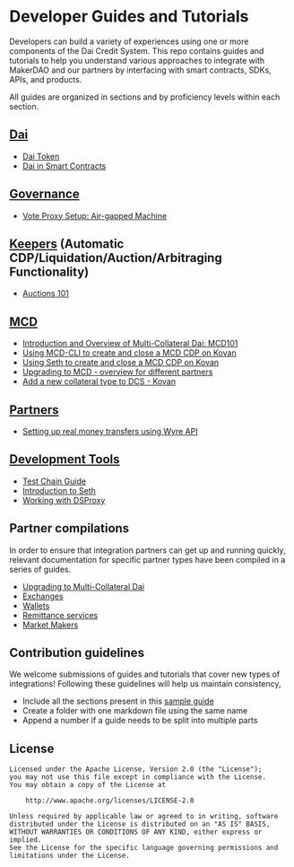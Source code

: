 # Developer Guides and Tutorials

Developers can build a variety of experiences using one or more components of the Dai Credit System. This repo contains guides and tutorials to help you understand various approaches to integrate with MakerDAO and our partners by interfacing with smart contracts, SDKs, APIs, and products.

All guides are organized in sections and by proficiency levels within each section.

## [Dai](dai/)

- [Dai Token](/dai/dai-token/dai-token.md)
- [Dai in Smart Contracts](/dai/dai-in-smart-contracts/README.md)

## [Governance](governance/)

- [Vote Proxy Setup: Air-gapped Machine](/governance/vote-proxy-setup-airgapped-machine/vote-proxy-setup-airgapped-machine.md)

## [Keepers](keepers/) (Automatic CDP/Liquidation/Auction/Arbitraging Functionality)

- [Auctions 101](/keepers/auctions/auctions-101.md)

## [MCD](mcd/)

- [Introduction and Overview of Multi-Collateral Dai: MCD101](/mcd/mcd-101/mcd-101.md)
- [Using MCD-CLI to create and close a MCD CDP on Kovan](/mcd/mcd-cli/mcd-cli-guide-01/mcd-cli-guide-01.md)
- [Using Seth to create and close a MCD CDP on Kovan](/mcd/mcd-seth/mcd-seth-01.md)
- [Upgrading to MCD - overview for different partners](/mcd/upgrading-to-multi-collateral-dai/upgrading-to-multi-collateral-dai.md)
- [Add a new collateral type to DCS - Kovan](/mcd/add-collateral-type-testnet/add-collateral-type-testnet.md)

## [Partners](partners/)

- [Setting up real money transfers using Wyre API](/partners/wyre-guide-01/wyre-guide-01.md)

## [Development Tools](devtools/)

- [Test Chain Guide](/devtools/test-chain-guide/test-chain-guide.md)
- [Introduction to Seth](/devtools/seth/seth-guide-01/seth-guide-01.md)
- [Working with DSProxy](/devtools/working-with-dsproxy/working-with-dsproxy.md)

## Partner compilations

In order to ensure that integration partners can get up and running quickly, relevant documentation for specific partner types have been compiled in a series of guides.

- [Upgrading to Multi-Collateral Dai](mcd/upgrading-to-multi-collateral-dai/upgrading-to-multi-collateral-dai.md)
- [Exchanges](exchanges/)
- [Wallets](wallets/)
- [Remittance services](remittance/)
- [Market Makers](market-makers/)

## Contribution guidelines

We welcome submissions of guides and tutorials that cover new types of integrations! Following these guidelines will help us maintain consistency,

- Include all the sections present in this [sample guide](/sample/sample-guide-01/sample-guide-01.md)  
- Create a folder with one markdown file using the same name
- Append a number if a guide needs to be split into multiple parts

## License

```text
Licensed under the Apache License, Version 2.0 (the "License");
you may not use this file except in compliance with the License.
You may obtain a copy of the License at

    http://www.apache.org/licenses/LICENSE-2.0

Unless required by applicable law or agreed to in writing, software
distributed under the License is distributed on an "AS IS" BASIS,
WITHOUT WARRANTIES OR CONDITIONS OF ANY KIND, either express or implied.
See the License for the specific language governing permissions and
limitations under the License.
```
